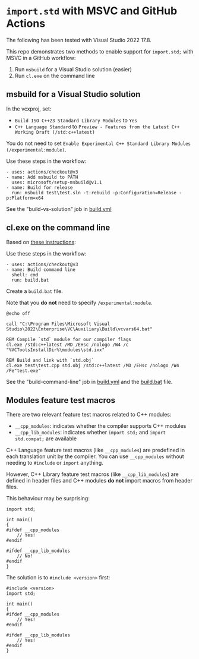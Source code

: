 # `import.std` with MSVC and GitHub Actions

The following has been tested with Visual Studio 2022 17.8.

This repo demonstrates two methods to enable support for `import.std;` with MSVC in a GitHub workflow:
1. Run `msbuild` for a Visual Studio solution (easier)
2. Run `cl.exe` on the command line

## msbuild for a Visual Studio solution

In the vcxproj, set:
- `Build ISO C++23 Standard Library Modules` to `Yes`
- `C++ Language Standard` to `Preview - Features from the Latest C++ Working Draft (/std:c++latest)`

You do not need to set `Enable Experimental C++ Standard Library Modules (/experimental:module)`.

Use these steps in the workflow:

```
- uses: actions/checkout@v3
- name: Add msbuild to PATH
  uses: microsoft/setup-msbuild@v1.1
- name: Build for release
  run: msbuild test\test.sln -t:rebuild -p:Configuration=Release -p:Platform=x64
```

See the "build-vs-solution" job in [build.yml](https://github.com/bluetarpmedia/cppmodulestest/blob/main/.github/workflows/build.yml)

## cl.exe on the command line

Based on [these instructions](https://learn.microsoft.com/en-us/cpp/cpp/tutorial-import-stl-named-module?view=msvc-170):

Use these steps in the workflow:

```
- uses: actions/checkout@v3
- name: Build command line
  shell: cmd
  run: build.bat
```

Create a `build.bat` file.

Note that you **do not** need to specify `/experimental:module`.

```
@echo off

call "C:\Program Files\Microsoft Visual Studio\2022\Enterprise\VC\Auxiliary\Build\vcvars64.bat"

REM Compile `std` module for our compiler flags
cl.exe /std:c++latest /MD /EHsc /nologo /W4 /c "%VCToolsInstallDir%\modules\std.ixx"

REM Build and link with `std.obj`
cl.exe test\test.cpp std.obj /std:c++latest /MD /EHsc /nologo /W4 /Fe"test.exe"
```

See the "build-command-line" job in [build.yml](https://github.com/bluetarpmedia/cppmodulestest/blob/main/.github/workflows/build.yml) and the [build.bat](https://github.com/bluetarpmedia/cppmodulestest/blob/main/build.bat) file.

## Modules feature test macros

There are two relevant feature test macros related to C++ modules:
- `__cpp_modules`: indicates whether the compiler supports C++ modules
- `__cpp_lib_modules`: indicates whether `import std;` and `import std.compat;` are available

C++ Language feature test macros (like `__cpp_modules`) are predefined in each translation unit by the compiler. You can use `__cpp_modules` without needing to `#include` or `import` anything.

However, C++ Library feature test macros (like `__cpp_lib_modules`) are defined in header files and C++ modules **do not** import macros from header files.

This behaviour may be surprising:
```
import std;

int main()
{
#ifdef __cpp_modules
    // Yes!
#endif

#ifdef __cpp_lib_modules
    // No!
#endif
}
```

The solution is to `#include <version>` first:
```
#include <version>
import std;

int main()
{
#ifdef __cpp_modules
    // Yes!
#endif

#ifdef __cpp_lib_modules
    // Yes!
#endif
}
```
